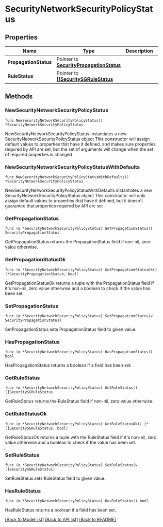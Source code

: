 # SecurityNetworkSecurityPolicyStatus

## Properties

Name | Type | Description | Notes
------------ | ------------- | ------------- | -------------
**PropagationStatus** | Pointer to [**SecurityPropagationStatus**](securityPropagationStatus.md) |  | [optional] 
**RuleStatus** | Pointer to [**[]SecuritySGRuleStatus**](SecuritySGRuleStatus.md) |  | [optional] 

## Methods

### NewSecurityNetworkSecurityPolicyStatus

`func NewSecurityNetworkSecurityPolicyStatus() *SecurityNetworkSecurityPolicyStatus`

NewSecurityNetworkSecurityPolicyStatus instantiates a new SecurityNetworkSecurityPolicyStatus object
This constructor will assign default values to properties that have it defined,
and makes sure properties required by API are set, but the set of arguments
will change when the set of required properties is changed

### NewSecurityNetworkSecurityPolicyStatusWithDefaults

`func NewSecurityNetworkSecurityPolicyStatusWithDefaults() *SecurityNetworkSecurityPolicyStatus`

NewSecurityNetworkSecurityPolicyStatusWithDefaults instantiates a new SecurityNetworkSecurityPolicyStatus object
This constructor will only assign default values to properties that have it defined,
but it doesn't guarantee that properties required by API are set

### GetPropagationStatus

`func (o *SecurityNetworkSecurityPolicyStatus) GetPropagationStatus() SecurityPropagationStatus`

GetPropagationStatus returns the PropagationStatus field if non-nil, zero value otherwise.

### GetPropagationStatusOk

`func (o *SecurityNetworkSecurityPolicyStatus) GetPropagationStatusOk() (*SecurityPropagationStatus, bool)`

GetPropagationStatusOk returns a tuple with the PropagationStatus field if it's non-nil, zero value otherwise
and a boolean to check if the value has been set.

### SetPropagationStatus

`func (o *SecurityNetworkSecurityPolicyStatus) SetPropagationStatus(v SecurityPropagationStatus)`

SetPropagationStatus sets PropagationStatus field to given value.

### HasPropagationStatus

`func (o *SecurityNetworkSecurityPolicyStatus) HasPropagationStatus() bool`

HasPropagationStatus returns a boolean if a field has been set.

### GetRuleStatus

`func (o *SecurityNetworkSecurityPolicyStatus) GetRuleStatus() []SecuritySGRuleStatus`

GetRuleStatus returns the RuleStatus field if non-nil, zero value otherwise.

### GetRuleStatusOk

`func (o *SecurityNetworkSecurityPolicyStatus) GetRuleStatusOk() (*[]SecuritySGRuleStatus, bool)`

GetRuleStatusOk returns a tuple with the RuleStatus field if it's non-nil, zero value otherwise
and a boolean to check if the value has been set.

### SetRuleStatus

`func (o *SecurityNetworkSecurityPolicyStatus) SetRuleStatus(v []SecuritySGRuleStatus)`

SetRuleStatus sets RuleStatus field to given value.

### HasRuleStatus

`func (o *SecurityNetworkSecurityPolicyStatus) HasRuleStatus() bool`

HasRuleStatus returns a boolean if a field has been set.


[[Back to Model list]](../README.md#documentation-for-models) [[Back to API list]](../README.md#documentation-for-api-endpoints) [[Back to README]](../README.md)


